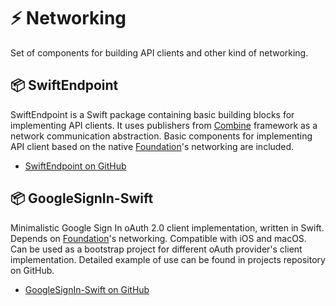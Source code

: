 # ⚡️ Networking

Set of components for building API clients and other kind of networking.

## 📦 SwiftEndpoint

SwiftEndpoint is a Swift package containing basic building blocks for implementing API clients. It uses publishers from [Combine](https://developer.apple.com/documentation/combine) framework as a network communication abstraction. Basic components for implementing API client based on the native [Foundation](https://developer.apple.com/documentation/foundation)'s networking are included.

- [SwiftEndpoint on GitHub](https://github.com/darrarski/SwiftEndpoint)

## 📦 GoogleSignIn-Swift

Minimalistic Google Sign In oAuth 2.0 client implementation, written in Swift. Depends on [Foundation](https://developer.apple.com/documentation/foundation)'s networking. Compatible with iOS and macOS. Can be used as a bootstrap project for different oAuth provider's client implementation. Detailed example of use can be found in projects repository on GitHub.

- [GoogleSignIn-Swift on GitHub](https://github.com/darrarski/GoogleSignIn-Swift)
